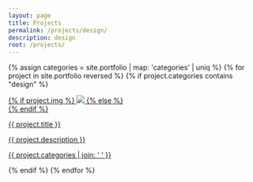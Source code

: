 ```yaml
---
layout: page
title: Projects
permalink: /projects/design/
description: design
root: /projects/
---
```

{% assign categories =  site.portfolio | map: 'categories' | uniq %}
{% for project in site.portfolio reversed %}
    {% if project.categories contains "design" %}
<div class="project ">
    <div class="thumbnail">
        <a href="{{ site.baseurl }}{{ project.url }}">
        {% if project.img %}
        <img class="thumbnail" src="{{ site.baseurl }}{{ project.img }}"/>
        {% else %}
        <div class="thumbnail blankbox"></div>
        {% endif %}    
        <span>
            <p class="tile-title">{{ project.title }}</p>
            <p class="tile-text">{{ project.description }}</p>
            <p class="tile-tag">{{ project.categories | join: ' ' }}</p>
        </span>
        </a>
    </div>
</div>
{% endif %}
{% endfor %}
